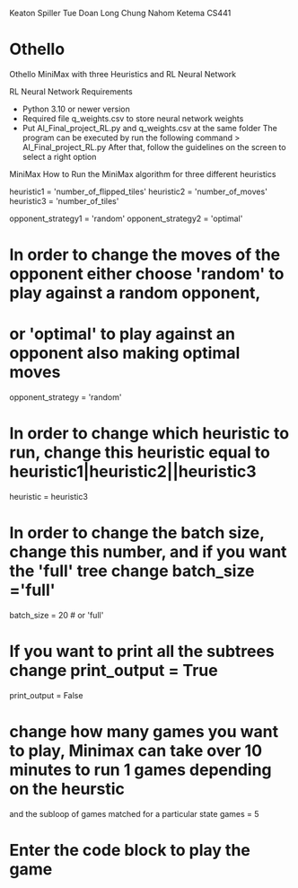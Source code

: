 Keaton Spiller Tue Doan Long Chung Nahom Ketema
CS441

# Othello
Othello MiniMax with three Heuristics and RL Neural Network

RL Neural Network
﻿Requirements 
* Python 3.10 or newer version
* Required file q_weights.csv to store neural network weights
* Put AI_Final_project_RL.py and q_weights.csv at the same folder
The program can be executed by run the following command
        > AI_Final_project_RL.py
After that, follow the guidelines on the screen to select a right option

MiniMax
How to Run the MiniMax algorithm for three different heuristics

heuristic1 = 'number_of_flipped_tiles' 
heuristic2 = 'number_of_moves' 
heuristic3 = 'number_of_tiles'

opponent_strategy1 = 'random'
opponent_strategy2 = 'optimal'

# In order to change the moves of the opponent either choose 'random' to play against a random opponent,
# or 'optimal' to play against an opponent also making optimal moves
opponent_strategy = 'random'

# In order to change which heuristic to run, change this heuristic equal to heuristic1|heuristic2||heuristic3 
heuristic = heuristic3 

# In order to change the batch size, change this number, and if you want the 'full' tree change batch_size ='full'
batch_size = 20 # or 'full'

# If you want to print all the subtrees change print_output = True
print_output = False

# change how many games you want to play, Minimax can take over 10 minutes to run 1 games depending on the heurstic 
and the subloop of games matched for a particular state
games = 5

# Enter the code block to play the game
